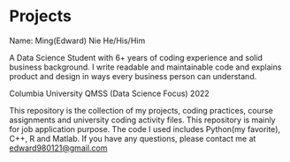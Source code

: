 # Projects 
Name: Ming(Edward) Nie   He/His/Him  

A Data Science Student with 6+ years of coding experience and solid business background.
I write readable and maintainable code and explains product and design in ways every business person can understand.

Columbia University QMSS (Data Science Focus) 2022

This repository is the collection of my projects, coding practices, course assignments and university coding activity files. This repository is mainly for job application purpose. The code I used includes Python(my favorite), C++, R and Matlab. If you have any questions, please contact me at edward980121@gmail.com
